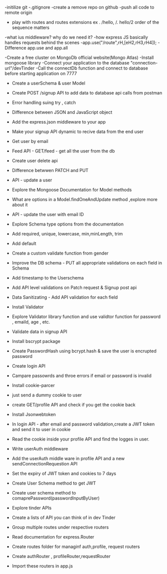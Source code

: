 -initilize git
-.gitignore
-create a remove repo on github
-push all code to remote origin

- play with routes and routes extensions ex . /hello, /. hello/2
  order of the sequence matters

-what ius middleware? why do we need it?
-how express JS basically handles requests behind the scenes
-app.use("/route",rH,[eH2,rH3,rH4]);
-Difference app.use and app.all

-Create a free cluster on MongoDb official website(Mongo Atlas)
-Install mongoose library
-Connect your application to the database "connection-url"/devTinder
-Call the connectDb function and connect to database before starting application on 7777

- Create a userSchema & user Model
- Create POST /signup API to add data to database api calls from postman
- Error handling suing try , catch
- Difference between JSON and JavaScript object
- Add the express.json middleware to your app
- Make your signup API dynamic to recive data from the end user
- Get user by email
- Feed API - GET/feed - get all the user from the db
- Create user delete api
- Difference betwwen PATCH and PUT
- API - update a user
- Explore the Mongoose Documentation for Model methods
- What are options in a Model.findOneAndUpdate method ,explore more about it
- API - update the user with email ID

- Explore Schema type options from the documentation
- Add required, unique, lowercase, min,minLength, trim
- Add default
- Create a custom validate function from gender
- Improve the DB schema - PUT all appropriate validations on each field in Schema
- Add timestamp to the Userschema
- Add API level validations on Patch request & Signup post api
- Data Sanitizating - Add API validation for each field
- Install Validator
- Explore Validator library function and use validtor function for password , emaiId, age , etc.

- Validate data in signup API
- Install bscrypt package
- Create PasswordHash using bcrypt.hash & save the user is encrupted password
- Create login API
- Campare passowrds and throe errors if email or password is invalid

- Install cookie-parcer
- just send a dummy cookie to user
- create GET/profile API and check if you get the cookie back
- Install Jsonwebtoken
- In login API - after email and password validation,create a JWT token and send it to user in cookie
- Read the cookie inside your profile API and find the logges in user.

- Write userAuth middleware
- Add the userAuth middle ware in profile API and a new sendConnectionRequestion API
- Set the expiry of JWT token and cookies to 7 days

- Create User Schema method to get JWT
- Create user schema method to comaprePassword(passwordInputByUser)

- Explore tinder APIs
- Create a lists of API you can think of in dev Tinder
- Group multiple routes under respective routers
- Read documentation for express.Router
- Create routes folder for managinf auth,profile, request routers
- Create authRouter , profileRouter,requestRouter
- Import these routers in app.js

